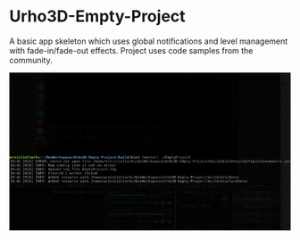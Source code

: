 # Urho3D-Empty-Project
A basic app skeleton which uses global notifications and level management with fade-in/fade-out effects. Project uses code samples from the community.

![alt tag](https://github.com/ArnisLielturks/Urho3D-Empty-Project/blob/master/Screenshots/preview.gif)
